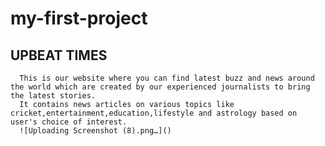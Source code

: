 # my-first-project
## UPBEAT TIMES
      This is our website where you can find latest buzz and news around the world which are created by our experienced journalists to bring the latest stories.
      It contains news articles on various topics like cricket,entertainment,education,lifestyle and astrology based on user's choice of interest.
      ![Uploading Screenshot (8).png…]()
